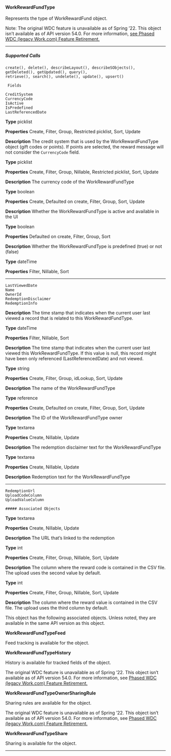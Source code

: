 #### WorkRewardFundType

Represents the type of WorkRewardFund object.

Note: The original WDC feature is unavailable as of Spring ’22. This object isn’t available as of API version 54.0. For more information,
[see Phased WDC (legacy Work.com) Feature Retirement.](https://help.salesforce.com/s/articleView?id=000356306&type=1&language=en_US)


-----

##### Supported Calls
```
create(), delete(), describeLayout(), describeSObjects(), getDeleted(), getUpdated(), query(),
retrieve(), search(), undelete(), update(), upsert()

 Fields

```
```
CreditSystem
CurrencyCode
IsActive
IsPredefined
LastReferencedDate

```

**Type**
picklist

**Properties**
Create, Filter, Group, Restricted picklist, Sort, Update

**Description**
The credit system that is used by the WorkRewardFundType object (gift codes
or points). If points are selected, the reward message will not consider the
`CurrencyCode` field.

**Type**
picklist

**Properties**
Create, Filter, Group, Nillable, Restricted picklist, Sort, Update

**Description**
The currency code of the WorkRewardFundType

**Type**
boolean

**Properties**
Create, Defaulted on create, Filter, Group, Sort, Update

**Description**
Whether the WorkRewardFundType is active and available in the UI

**Type**
boolean

**Properties**
Defaulted on create, Filter, Group, Sort

**Description**
Whether the WorkRewardFundType is predefined (true) or not (false)

**Type**
dateTime

**Properties**
Filter, Nillable, Sort


-----

```
LastViewedDate
Name
OwnerId
RedemptionDisclaimer
RedemptionInfo

```

**Description**
The time stamp that indicates when the current user last viewed a record that is
related to this WorkRewardFundType.

**Type**
dateTime

**Properties**
Filter, Nillable, Sort

**Description**
The time stamp that indicates when the current user last viewed this
WorkRewardFundType. If this value is null, this record might have been only
referenced (LastReferencedDate) and not viewed.

**Type**
string

**Properties**
Create, Filter, Group, idLookup, Sort, Update

**Description**
The name of the WorkRewardFundType

**Type**
reference

**Properties**
Create, Defaulted on create, Filter, Group, Sort, Update

**Description**
The ID of the WorkRewardFundType owner

**Type**
textarea

**Properties**
Create, Nillable, Update

**Description**
The redemption disclaimer text for the WorkRewardFundType

**Type**
textarea

**Properties**
Create, Nillable, Update

**Description**
Redemption text for the WorkRewardFundType


-----

```
RedemptionUrl
UploadCodeColumn
UploadValueColumn

##### Associated Objects

```

**Type**
textarea

**Properties**
Create, Nillable, Update

**Description**
The URL that’s linked to the redemption

**Type**
int

**Properties**
Create, Filter, Group, Nillable, Sort, Update

**Description**
The column where the reward code is contained in the CSV file. The upload uses
the second value by default.

**Type**
int

**Properties**
Create, Filter, Group, Nillable, Sort, Update

**Description**
The column where the reward value is contained in the CSV file. The upload uses
the third column by default.


This object has the following associated objects. Unless noted, they are available in the same API version as this object.

**WorkRewardFundTypeFeed**

Feed tracking is available for the object.

**WorkRewardFundTypeHistory**

History is available for tracked fields of the object.

The original WDC feature is unavailable as of Spring ’22. This object isn’t available as of API version 54.0. For more information, see
[Phased WDC (legacy Work.com) Feature Retirement.](https://help.salesforce.com/s/articleView?id=000356306&type=1&language=en_US)

**WorkRewardFundTypeOwnerSharingRule**

Sharing rules are available for the object.

The original WDC feature is unavailable as of Spring ’22. This object isn’t available as of API version 54.0. For more information, see
[Phased WDC (legacy Work.com) Feature Retirement.](https://help.salesforce.com/s/articleView?id=000356306&type=1&language=en_US)

**WorkRewardFundTypeShare**

Sharing is available for the object.


-----
